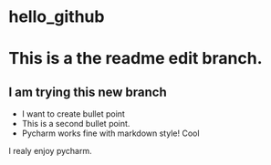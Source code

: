 # hello_github
# This is a the readme edit branch.
## I am trying this new branch
- I want to create bullet point
- This is a second bullet point.
- Pycharm works fine with markdown style! Cool

I realy enjoy pycharm.
